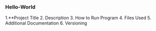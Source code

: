 ### Hello-World
1.**Project Title 
2. Description 
3. How to Run Program 
4. Files Used 
5. Additional Documentation 
6. Versioning
